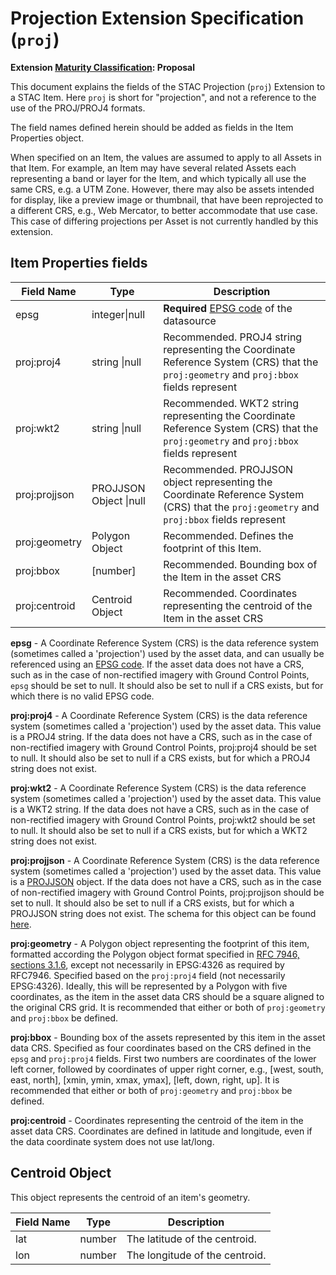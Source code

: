 # Projection Extension Specification (`proj`)

**Extension [Maturity Classification](../README.md#extension-maturity): Proposal**

This document explains the fields of the STAC Projection (`proj`) Extension to a STAC Item. Here `proj` is short
for "projection", and not a reference to the use of the PROJ/PROJ4 formats.

The field names defined herein should be added as fields in the Item Properties object. 

When specified on an Item, the values are assumed to apply to all Assets in that Item.  For example, an Item may have 
several related Assets each representing a band or layer for the Item, and which typically all use the same CRS, 
e.g. a UTM Zone.  However, there may also be assets intended for display, like a preview image or thumbnail, that have 
been reprojected to a different CRS, e.g., Web Mercator, to better accommodate that use case.  This case of differing 
projections per Asset is not currently handled by this extension.

## Item Properties fields

| Field Name       | Type                     | Description |
| ---------------- | ------------------------ | ----------- |
| epsg        | integer\|null   | **Required** [EPSG code](http://www.epsg-registry.org/) of the datasource |
| proj:proj4       | string \|null   | Recommended. PROJ4 string representing the Coordinate Reference System (CRS) that the `proj:geometry` and `proj:bbox` fields represent |
| proj:wkt2        | string \|null   | Recommended. WKT2 string representing the Coordinate Reference System (CRS) that the `proj:geometry` and `proj:bbox` fields represent |
| proj:projjson    | PROJJSON Object \|null   | Recommended. PROJJSON object representing the Coordinate Reference System (CRS) that the `proj:geometry` and `proj:bbox` fields represent |
| proj:geometry    | Polygon Object  | Recommended. Defines the footprint of this Item. |
| proj:bbox        | [number]        | Recommended. Bounding box of the Item in the asset CRS |
| proj:centroid    | Centroid Object | Recommended. Coordinates representing the centroid of the Item in the asset CRS |

**epsg** - A Coordinate Reference System (CRS) is the data reference system (sometimes called a
'projection') used by the asset data, and can usually be referenced using an [EPSG code](http://epsg.io).
If the asset data does not have a CRS, such as in the case of non-rectified imagery with Ground Control
Points, `epsg` should be set to null. It should also be set to null if a CRS exists, but for which
there is no valid EPSG code.

**proj:proj4** - A Coordinate Reference System (CRS) is the data reference system (sometimes called a
'projection') used by the asset data. This value is a PROJ4 string.
If the data does not have a CRS, such as in the case of non-rectified imagery with Ground Control
Points, proj:proj4 should be set to null. It should also be set to null if a CRS exists, but for which
a PROJ4 string does not exist.

**proj:wkt2** - A Coordinate Reference System (CRS) is the data reference system (sometimes called a
'projection') used by the asset data. This value is a WKT2 string.
If the data does not have a CRS, such as in the case of non-rectified imagery with Ground Control
Points, proj:wkt2 should be set to null. It should also be set to null if a CRS exists, but for which
a WKT2 string does not exist.

**proj:projjson** - A Coordinate Reference System (CRS) is the data reference system (sometimes called a
'projection') used by the asset data. This value is a [PROJJSON](https://proj.org/usage/projjson.html) object.
If the data does not have a CRS, such as in the case of non-rectified imagery with Ground Control
Points, proj:projjson should be set to null. It should also be set to null if a CRS exists, but for which
a PROJJSON string does not exist. The schema for this object can be found [here](https://proj.org/schemas/v0.1/projjson.schema.json).

**proj:geometry** - A Polygon object representing the footprint of this item, formatted according the Polygon 
object format specified in [RFC 7946, sections 3.1.6](https://tools.ietf.org/html/rfc7946), except not necessarily 
in EPSG:4326 as required by RFC7946.  Specified based on the `proj:proj4` field (not necessarily EPSG:4326). 
Ideally, this will be represented by a Polygon with five coordinates, as the item in the asset data CRS should be 
a square aligned to the original CRS grid.  It is recommended that either or both of `proj:geometry` and `proj:bbox` 
be defined.

**proj:bbox** - Bounding box of the assets represented by this item in the asset data CRS. Specified as four 
coordinates based on the CRS defined in the `epsg` and `proj:proj4` fields.  First two numbers are coordinates 
of the lower left corner, followed by coordinates of upper right corner, e.g., \[west, south, east, north], 
\[xmin, ymin, xmax, ymax], \[left, down, right, up]. It is recommended that either or both of `proj:geometry` 
and `proj:bbox` be defined.

**proj:centroid** - Coordinates representing the centroid of the item in the asset data CRS.  Coordinates are 
defined in latitude and longitude, even if the data coordinate system does not use lat/long.

## Centroid Object

This object represents the centroid of an item's geometry.

| Field Name          | Type   | Description                                                  |
| ------------------- | ------ | ------------------------------------------------------------ |
| lat                 | number | The latitude of the centroid.  |
| lon                 | number | The longitude of the centroid. |
